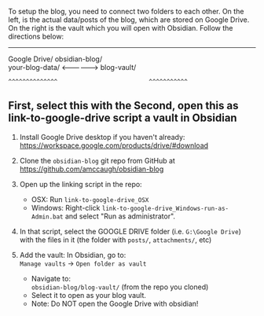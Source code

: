 To setup the blog, you need to connect two folders to each other.   On the left, is the actual data/posts of the blog, which are stored on Google Drive.   On the right is the vault which you will open with Obsidian.  Follow the directions below:

------------------------------------------------------------
Google Drive/                           obsidian-blog/     
    your-blog-data/          <------>       blog-vault/ 
     
    ^^^^^^^^^^^^^^                          ^^^^^^^^^^^
First, select this with the             Second, open this as
link-to-google-drive script             a vault in Obsidian
------------------------------------------------------------

1. Install Google Drive desktop if you haven't already: https://workspace.google.com/products/drive/#download

2. Clone the `obsidian-blog` git repo from GitHub at https://github.com/amccaugh/obsidian-blog

3. Open up the linking script in the repo:
	- OSX:  Run `link-to-google-drive_OSX`
	- Windows:  Right-click `link-to-google-drive_Windows-run-as-Admin.bat` and select "Run as administrator".

4. In that script, select the GOOGLE DRIVE folder (i.e. `G:\Google Drive`) with the files in it (the folder with `posts/`, `attachments/`, etc)

5. Add the vault: In Obsidian, go to:  
     `Manage vaults` → `Open folder as vault`
   - Navigate to:  
     `obsidian-blog/blog-vault/` (from the repo you cloned)
   - Select it to open as your blog vault.
   - Note: Do NOT open the Google Drive with obsidian!